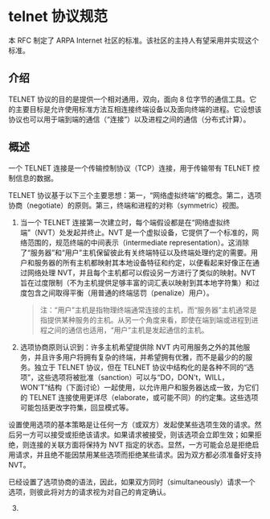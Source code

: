 # telnet 协议规范

本 RFC 制定了 ARPA Internet 社区的标准。该社区的主持人有望采用并实现这个标准。

## 介绍

TELNET 协议的目的是提供一个相对通用，双向，面向 8 位字节的通信工具。它的主要目标是允许使用标准方法互相连接终端设备以及面向终端的进程。它设想该协议也可以用于端到端的通信（“连接”）以及进程之间的通信（分布式计算）。

## 概述

一个 TELNET 连接是一个传输控制协议（TCP）连接，用于传输带有 TELNET 控制信息的数据。

TELNET 协议基于以下三个主要思想：第一，“网络虚拟终端“的概念。第二，选项协商（negotiate）的原则。第三，终端和进程的对称（symmetric）视图。

1. 当一个 TELNET 连接第一次建立时，每个端假设都是在“网络虚拟终端”（NVT）处发起并终止。NVT 是一个虚拟设备，它提供了一个标准的，网络范围的，规范终端的中间表示（intermediate representation）。这消除了“服务器”和“用户”主机保留彼此有关终端特征以及终端处理约定的需要。用户和服务器的所有主机都映射其本地设备特征和约定，以便看起来好像正在通过网络处理 NVT，并且每个主机都可以假设另一方进行了类似的映射。NVT 旨在过度限制（不为主机提供足够丰富的词汇表以映射到其本地字符集）和过度包含之间取得平衡（用普通的终端惩罚（penalize）用户）。

     > 注：“用户”主机是指物理终端通常连接的主机，而“服务器”主机通常是指提供某种服务的主机。从另一个角度来看，即使在端到端或进程到进程之间的通信也适用，“用户”主机是发起通信的主机。

2. 选项协商原则认识到：许多主机希望提供除 NVT 内可用服务之外的其他服务，并且许多用户将拥有复杂的终端，并希望拥有优雅，而不是最少的的服务。独立于 TELNET 协议，但在 TELNET 协议中结构化的是各种不同的“选项”，这些选项将被批准（sanction）可以与“DO，DON't，WILL，WON'T”结构（下面讨论）一起使用，以允许用户和服务器达成一致，为它们的 TELNET 连接使用更详尽（elaborate，或可能不同）的约定集。这些选项可能包括更改字符集，回显模式等。

设置使用选项的基本策略是让任何一方（或双方）发起使某些选项生效的请求。然后另一方可以接受或拒绝该请求。如果请求被接受，则该选项会立即生效；如果拒绝，则连接的关联方面将保持为 NVT 指定的状态。显然，一方可能会总是拒绝启用请求，并且绝不能因禁用某些选项而拒绝某些请求。因为双方都必须准备好支持 NVT。

已经设置了选项协商的语法，因此，如果双方同时（simultaneously）请求一个选项，则彼此将对方的请求视为对自己的肯定确认。

3. 